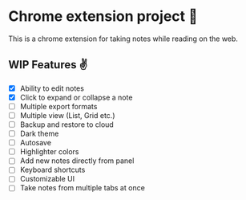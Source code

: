 # Chrome extension project 🧠

This is a chrome extension for taking notes while reading on the web.

## WIP Features ✌

- [x] Ability to edit notes
- [x] Click to expand or collapse a note
- [ ] Multiple export formats
- [ ] Multiple view (List, Grid etc.)
- [ ] Backup and restore to cloud
- [ ] Dark theme
- [ ] Autosave
- [ ] Highlighter colors
- [ ] Add new notes directly from panel
- [ ] Keyboard shortcuts
- [ ] Customizable UI
- [ ] Take notes from multiple tabs at once
